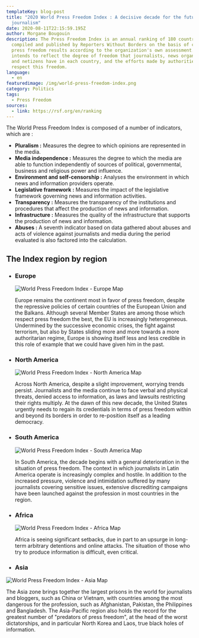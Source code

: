 ```yaml
---
templateKey: blog-post
title: "2020 World Press Freedom Index : A decisive decade for the future of
  journalism"
date: 2020-08-11T22:15:59.195Z
author: Morgane Bougouin
description: The Press Freedom Index is an annual ranking of 180 countries
  compiled and published by Reporters Without Borders on the basis of countries'
  press freedom results according to the organization's own assessment. It
  intends to reflect the degree of freedom that journalists, news organisations,
  and netizens have in each country, and the efforts made by authorities to
  respect this freedom.
language:
  - en
featuredimage: /img/world-press-freedom-index.png
category: Politics
tags:
  - Press Freedom
sources:
  - link: https://rsf.org/en/ranking
---
```

The World Press Freedom Index is composed of a number of indicators, which are :

* **Pluralism :** Measures the degree to which opinions are represented in the media.
* **Media independence :** Measures the degree to which the media are able to function independently of sources of political, governmental, business and religious power and influence.
* **Environment and self-censorship :** Analyses the environment in which news and information providers operate.
* **Legislative framework :** Measures the impact of the legislative framework governing news and information activities.
* **Transparency :** Measures the transparency of the institutions and procedures that affect the production of news and information.
* **Infrastructure :** Measures the quality of the infrastructure that supports the production of news and information.
* **Abuses :** A seventh indicator based on data gathered about abuses and acts of violence against journalists and media during the period evaluated is also factored into the calculation.



## The Index region by region



* ### Europe

  ![World Press Freedom Index - Europe Map](/img/world-press-freedom-index-europe.png "World Press Freedom Index - Europe")

  Europe remains the continent most in favor of press freedom, despite the repressive policies of certain countries of the European Union and the Balkans. Although several Member States are among those which respect press freedom the best, the EU is increasingly heterogeneous. Undermined by the successive economic crises, the fight against terrorism, but also by States sliding more and more towards a more authoritarian regime, Europe is showing itself less and less credible in this role of example that we could have given him in the past.



* ### North America

  ![World Press Freedom Index - North America Map](/img/world-press-freedom-index-north-america.png "World Press Freedom Index - North America")

  Across North America, despite a slight improvement, worrying trends persist. Journalists and the media continue to face verbal and physical threats, denied access to information, as laws and lawsuits restricting their rights multiply. At the dawn of this new decade, the United States urgently needs to regain its credentials in terms of press freedom within and beyond its borders in order to re-position itself as a leading democracy.



* ### South America

  ![World Press Freedom Index - South America Map](/img/world-press-freedom-index-south-america.png "World Press Freedom Index - South America")

  In South America, the decade begins with a general deterioration in the situation of press freedom. The context in which journalists in Latin America operate is increasingly complex and hostile. In addition to the increased pressure, violence and intimidation suffered by many journalists covering sensitive issues, extensive discrediting campaigns have been launched against the profession in most countries in the region.


* ### Africa

  ![World Press Freedom Index - Africa Map](/img/world-press-freedom-index-africa.png "World Press Freedom Index - Africa")

  Africa is seeing significant setbacks, due in part to an upsurge in long-term arbitrary detentions and online attacks. The situation of those who try to produce information is difficult, even critical.



* ### Asia

![World Press Freedom Index - Asia Map](/img/world-press-freedom-index-asia.png "World Press Freedom Index - Asia")

The Asia zone brings together the largest prisons in the world for journalists and bloggers, such as China or Vietnam, with countries among the most dangerous for the profession, such as Afghanistan, Pakistan, the Philippines and Bangladesh. The Asia-Pacific region also holds the record for the greatest number of "predators of press freedom", at the head of the worst dictatorships, and in particular North Korea and Laos, true black holes of information.